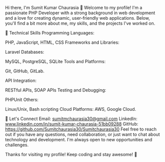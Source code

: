 Hi there, I'm Sumit Kumar Chaurasia 👋
Welcome to my profile! I'm a passionate PHP Developer with a strong background in web development and a love for creating dynamic, user-friendly web applications. Below, you'll find a bit more about me, my skills, and the projects I've worked on.

🔧 Technical Skills
Programming Languages:

PHP, JavaScript, HTML, CSS
Frameworks and Libraries:

Laravel
Databases:

MySQL, PostgreSQL, SQLite
Tools and Platforms:

Git, GitHub, GitLab.

API Integration:

RESTful APIs, SOAP APIs
Testing and Debugging:

PHPUnit
Others:

Linux/Unix, Bash scripting
Cloud Platforms: AWS, Google Cloud.

💬 Let's Connect
Email: sumitmchaurasia30@gmail.com
LinkedIn: www.linkedin.com/in/sumit-kumar-chaurasia-51bb09288
GitHub: https://github.com/Sumitchaurasia30/Sumitchaurasia30
Feel free to reach out if you have any questions, need collaboration, or just want to chat about technology and development. I'm always open to new opportunities and challenges.

Thanks for visiting my profile! Keep coding and stay awesome! 🚀
<!---
Sumitchaurasia30/Sumitchaurasia30 is a ✨ special ✨ repository because its `README.md` (this file) appears on your GitHub profile.
You can click the Preview link to take a look at your changes.
--->
